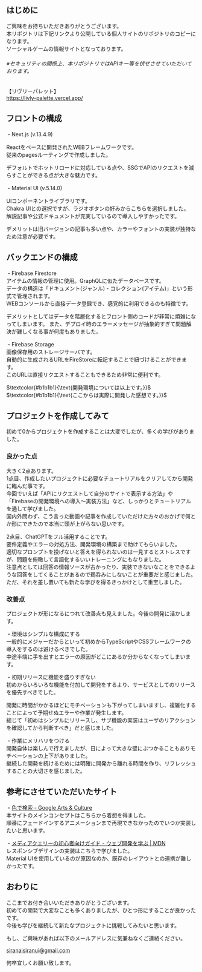 ## はじめに

ご興味をお持ちいただきありがとうございます。<br />
本リポジトリは下記リンクより公開している個人サイトのリポジトリのコピーになります。<br />
ソーシャルゲームの情報サイトとなっております。

###### ※セキュリティの関係上、本リポジトリではAPIキー等を伏せさせていただいております。<br />

【リヴリーパレット】<br />
https://livly-palette.vercel.app/

## フロントの構成
・Next.js (v.13.4.9)<br />
  
Reactをベースに開発されたWEBフレームワークです。<br />
従来のpagesルーティングで作成しました。
 
デフォルトでホットリロードに対応している点や、SSGでAPIのリクエストを減らすことができる点が大きな魅力です。

・Material UI (v.5.14.0)<br />
 
UIコンポーネントライブラリです。<br />
Chakra UIとの選択ですが、ラジオボタンの好みからこちらを選択しました。<br />
解説記事や公式ドキュメントが充実しているので導入しやすかったです。
 
デメリットは旧バージョンの記事も多い点や、カラーやフォントの実装が独特なため注意が必要です。

## バックエンドの構成
・Firebase Firestore<br />
アイテムの情報の管理に使用。GraphQLに似たデータベースです。<br />
データの構造は「ドキュメント(ジャンル) - コレクション(アイテム)」という形式で管理されます。<br />
WEBコンソールから直接データ登録でき、感覚的に利用できるのも特徴です。
 
デメリットとしてはデータを階層化するとフロント側のコードが非常に煩雑になってしまいます。
また、デプロイ時のエラーメッセージが抽象的すぎて問題解決が難しくなる事が何度もありました。

・Firebase Storage<br />
画像保存用のストレージサーバです。<br />
自動的に生成されるURLをFireStoreに転記することで紐づけることができます。<br />
このURLは直接リクエストすることもできるため非常に便利です。<br />
 
$`\textcolor{#b1b1b1}{\text{開発環境については以上です。}}`$ <br />
$`\textcolor{#b1b1b1}{\text{ここからは実際に開発した感想です。}}`$

## プロジェクトを作成してみて
初めて0からプロジェクトを作成することは大変でしたが、多くの学びがありました。<br />

### 良かった点
大きく2点あります。<br />
1点目、作成したいプロジェクトに必要なチュートリアルをクリアしてから開発に臨んだ事です。<br />
今回でいえば「APIにリクエストして自分のサイトで表示する方法」や「Firebaseの開発環境への導入～実装方法」など、しっかりとチュートリアルを通して学びました。<br />
国内外問わず、こう言った動画や記事を作成していただけた方々のおかげで何とか形にできたので本当に頭が上がらない思いです。
 
2点目、ChatGPTをフル活用することです。<br />
要件定義やエラーの対処方法、開発環境の構築まで助けてもらいました。<br />
適切なプロンプトを投げないと答えを得られないのは一見するとストレスですが、問題を俯瞰して言語化するいいトレーニングにもなりました。<br />
注意点としては回答の情報ソースが古かったり、実装できないなことをできるような回答をしてくることがあるので鵜呑みにしないことが重要だと感じました。<br />
ただ、それを差し置いても新たな学びを得るきっかけとして重宝しました。

### 改善点
プロジェクトが形になるにつれて改善点も見えました。今後の開発に活かします。<br />
 
・環境はシンプルな構成にする<br />
一般的にメジャーだからといって初めからTypeScriptやCSSフレームワークの導入をするのは避けるべきでした。<br />
中途半端に手を出すとエラーの原因がどこにあるか分からなくなってしまいます。
 
・初期リリースに機能を盛りすぎない<br />
初めからいろいろな機能を付加して開発をするより、サービスとしてのリリースを優先すべきでした。
 
開発に時間がかかるほどにモチベーションも下がってしまいますし、複雑化することによって予期せぬエラーや作業が発生します。<br />
総じて「初めはシンプルにリリースし、サブ機能の実装はユーザのリアクションを確認してから判断すべき」だと感じました。

・作業にメリハリをつける<br />
開発自体は楽しんで行えましたが、日によって大きな壁にぶつかることもありモチベーションの上下がありました。<br />
継続した開発を続けるためには明確に開発から離れる時間を作り、リフレッシュすることの大切さを感じました。

## 参考にさせていただいたサイト
・[色で検索 - Google Arts & Culture](https://artsandculture.google.com/color?hl=ja&col=GREEN)
<br />
本サイトのメインコンセプトはこちらから着想を得ました。<br />
順番にフェードインするアニメーションまで再現できなかったのでいつか実装したいと思います。<br />

・[メディアクエリーの初心者向けガイド - ウェブ開発を学ぶ | MDN](https://developer.mozilla.org/ja/docs/Learn/CSS/CSS_layout/Media_queries)
<br />
レスポンシブデザインの実装はこちらで学びました。<br />
Material UIを使用しているのが原因なのか、既存のレイアウトとの連携が難しかったです。<br />

## おわりに
ここまでお付き合いいただきありがとうございます。<br />
初めての開発で大変なことも多くありましたが、ひとつ形にすることが良かったです。<br />
今後も学びを継続して新たなプロジェクトに挑戦してみたいと思います。
 
もし、ご興味があれば以下のメールアドレスに気兼ねなくご連絡ください。
 
siranaisiranui@gmail.com
 
何卒宜しくお願い致します。

